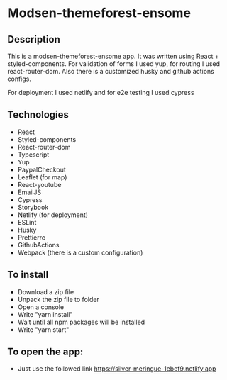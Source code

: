 # Modsen-themeforest-ensome

## Description

This is a modsen-themeforest-ensome app. It was written using React + styled-components. For validation of forms I used yup, for routing I used react-router-dom. Also there is a customized husky and github actions configs.

For deployment I used netlify and for e2e testing I used cypress

## Technologies

- React
- Styled-components
- React-router-dom
- Typescript
- Yup
- PaypalCheckout
- Leaflet (for map)
- React-youtube
- EmailJS
- Cypress
- Storybook
- Netlify (for deployment)
- ESLint
- Husky
- Prettierrc
- GithubActions
- Webpack (there is a custom configuration)

## To install

- Download a zip file
- Unpack the zip file to folder
- Open a console
- Write "yarn install"
- Wait until all npm packages will be installed
- Write "yarn start"

## To open the app:

- Just use the followed link https://silver-meringue-1ebef9.netlify.app
